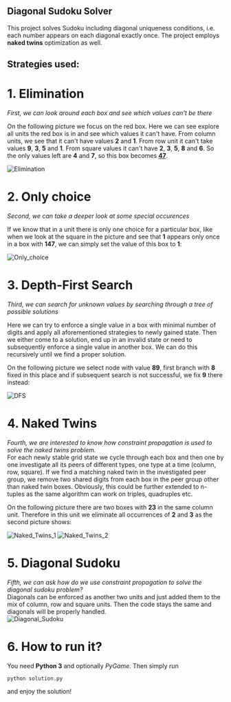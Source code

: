 ## Diagonal Sudoku Solver

This project solves Sudoku including diagonal uniqueness conditions, i.e. each number appears on each diagonal exactly once. The project employs **naked twins** optimization as well.

## Strategies used:

# 1. Elimination
*First, we can look around each box and see which values can't be there*

On the following picture we focus on the red box. Here we can see explore all units the red box is in and see which values it can't have. From column units, we see that it can't have values **2** and **1**. From row unit it can't take values **9**, **3**, **5** and **1**. From square values it can't have **2**, **3**, **5**, **8** and **6**. So the only values left are **4** and **7**, so this box becomes [**47**](https://en.wikipedia.org/wiki/Agent_47). 

![Elimination](images/reduce-values.png)

# 2. Only choice
*Second, we can take a deeper look at some special occurences*

If we know that in a unit there is only one choice for a particular box, like when we look at the square in the picture and see that **1** appears only once in a box with **147**, we can simply set the value of this box to **1**:

![Only_choice](images/only-choice.png)


# 3. Depth-First Search
*Third, we can search for unknown values by searching through a tree of possible solutions*

Here we can try to enforce a single value in a box with minimal number of digits and apply all aforementioned strategies to newly gained state. Then we either come to a solution, end up in an invalid state or need to subsequently enforce a single value in another box. We can do this recursively until we find a proper solution.
  
On the following picture we select node with value **89**, first branch with **8** fixed in this place and if subsequent search is not successful, we fix **9** there instead:

![DFS](images/choices.png)

# 4. Naked Twins
*Fourth, we are interested to know how constraint propagation is used to solve the naked twins problem.*  
For each newly stable grid state we cycle through each box and then one by one investigate all its peers of different types, one type at a time (column, row, square). If we find a matching naked twin in the investigated peer group, we remove two shared digits from each box in the peer group other than naked twin boxes. Obviously, this could be further extended to n-tuples as the same algorithm can work on triples, quadruples etc.

On the following picture there are two boxes with **23** in the same column unit. Therefore in this unit we eliminate all occurrences of **2** and **3** as the second picture shows:

![Naked_Twins_1](images/naked-twins.png)
![Naked_Twins_2](images/naked-twins-2.png)

# 5. Diagonal Sudoku
*Fifth, we can ask how do we use constraint propagation to solve the diagonal sudoku problem?*  
Diagonals can be enforced as another two units and just added them to the mix of column, row and square units. Then the code stays the same and diagonals will be properly handled.  
![Diagonal_Sudoku](images/diagonal-sudoku.png)


# 6. How to run it?
You need **Python 3** and optionally *PyGame*. Then simply run

    python solution.py
    
and enjoy the solution!
